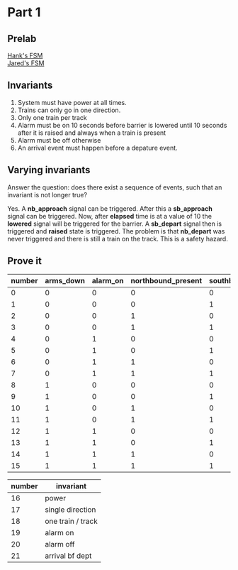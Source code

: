 # Part 1
## Prelab
[Hank's FSM](hank_fsm_prelab.pdf)\
[Jared's FSM](jared_fsm_prelab.pdf)

## Invariants
1. System must have power at all times.
1. Trains can only go in one direction.
1. Only one train per track
1. Alarm must be on 10 seconds before barrier is lowered until 10 seconds after it is raised and always when a train is present
1. Alarm must be off otherwise
1. An arrival event must happen before a depature event.

## Varying invariants
Answer the question: does there exist a sequence of events, such that an invariant is not longer true?

Yes. A **nb_approach** signal can be triggered. After this a **sb_approach** signal can be triggered. Now, after **elapsed** time is at a value of 10 the **lowered** signal will be triggered for the barrier. A **sb_depart** signal then is triggered and **raised** state is triggered. The problem is that **nb_depart** was never triggered and there is still a train on the track. This is a safety hazard.

## Prove it
| number | arms_down | alarm_on | northbound_present | southbound_present | north_approach | south_approach | north_depart | south_depart | ringing | safety_hazard |
|--------|-----------|----------|--------------------|--------------------|----------------|----------------|--------------|--------------|---------|---------------|
| 0      | 0         | 0        | 0                  | 0                  |                |                |              |              |         |               |
| 1      | 0         | 0        | 0                  | 1                  |                |                |              |              |         |               |
| 2      | 0         | 0        | 1                  | 0                  |                |                |              |              |         |               |
| 3      | 0         | 0        | 1                  | 1                  |                |                |              |              |         |               |
| 4      | 0         | 1        | 0                  | 0                  |                |                |              |              |         |               |
| 5      | 0         | 1        | 0                  | 1                  |                |                |              |              |         |               |
| 6      | 0         | 1        | 1                  | 0                  |                |                |              |              |         |               |
| 7      | 0         | 1        | 1                  | 1                  |                |                |              |              |         |               |
| 8      | 1         | 0        | 0                  | 0                  |                |                |              |              |         |               |
| 9      | 1         | 0        | 0                  | 1                  |                |                |              |              |         |               |
| 10     | 1         | 0        | 1                  | 0                  |                |                |              |              |         |               |
| 11     | 1         | 0        | 1                  | 1                  |                |                |              |              |         |               |
| 12     | 1         | 1        | 0                  | 0                  |                |                |              |              |         |               |
| 13     | 1         | 1        | 0                  | 1                  |                |                |              |              |         |               |
| 14     | 1         | 1        | 1                  | 0                  |                |                |              |              |         |               |
| 15     | 1         | 1        | 1                  | 1                  |                |                |              |              |         |               |

| number |     invariant     |
|--------|-------------------|
| 16     |       power       |
| 17     | single direction  |
| 18     | one train / track |
| 19     |     alarm on      |
| 20     |     alarm off     |
| 21     |  arrival bf dept  |